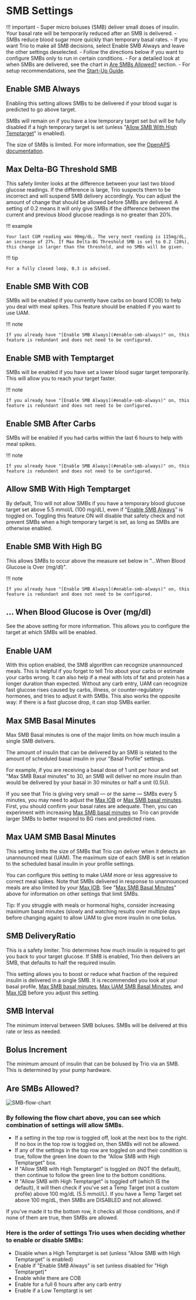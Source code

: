 # SMB Settings

!!! important
    - Super micro boluses (SMB) deliver small doses of insulin. Your basal rate will be temporarily reduced after an SMB is delivered.
    - SMBs reduce blood sugar more quickly than temporary basal rates.
    - If you want Trio to make all SMB decisions, select Enable SMB Always and leave the other settings deselected.
       - Follow the directions below if you want to configure SMBs only to run in certain conditions.
    - For a detailed look at when SMBs are delivered, see the chart in [Are SMBs Allowed?](#are-smbs-allowed) section. 
    - For setup recommendations, see the [Start-Up Guide](http://diy-trio.org/start-up-guide).

## Enable SMB Always
Enabling this setting allows SMBs to be delivered if your blood sugar is predicted to go above target. 

SMBs will remain on if you have a low temporary target set but will be fully disabled if a high temporary target is set (unless "[Allow SMB With High Temptarget](#allow-smb-with-high-temptarget)" is enabled).

The size of SMBs is limited. For more information, see the [OpenAPS documentation](https://openaps.readthedocs.io/en/latest/docs/Customize-Iterate/oref1.html#understanding-super-micro-bolus-smb).

## Max Delta-BG Threshold SMB
This safety limiter looks at the difference between your last two blood glucose readings. If the difference is large, Trio suspects them to be incorrect and will suspend SMB delivery accordingly. You can adjust the amount of change that should be allowed before SMBs are delivered.
A setting of 0.2 means it will only give SMBs if the difference between the current and previous blood glucose readings is no greater than 20%.

!!! example
    
    Your last CGM reading was 90mg/dL. The very next reading is 115mg/dL, an increase of 27%. If Max Delta-BG Threshold SMB is set to 0.2 (20%), this change is larger than the threshold, and no SMBs will be given.

!!! tip
    
    For a fully closed loop, 0.3 is advised.

## Enable SMB With COB
SMBs will be enabled if you currently have carbs on board (COB) to help you deal with meal spikes. This feature should be enabled if you want to use UAM.

!!! note
    
    If you already have "[Enable SMB Always](#enable-smb-always)" on, this feature is redundant and does not need to be configured.

## Enable SMB with Temptarget
SMBs will be enabled if you have set a lower blood sugar target temporarily. This will allow you to reach your target faster.

!!! note
    
    If you already have "[Enable SMB Always](#enable-smb-always)" on, this feature is redundant and does not need to be configured.

## Enable SMB After Carbs
SMBs will be enabled if you had carbs within the last 6 hours to help with meal spikes.

!!! note
    
    If you already have "[Enable SMB Always](#enable-smb-always)" on, this feature is redundent and does not need to be configured.

## Allow SMB With High Temptarget
By default, Trio will not allow SMBs if you have a temporary blood glucose target set above 5.5 mmol/L (100 mg/dL), even if "[Enable SMB Always](#enable-smb-always)" is toggled on. Toggling this feature ON will disable that safety check and not prevent SMBs when a high temporary target is set, as long as SMBs are otherwise enabled.

## Enable SMB With High BG 
This allows SMBs to occur above the measure set below in "...When Blood Glucose is Over (mg/dl)". 

!!! note
    
    If you already have "[Enable SMB Always](#enable-smb-always)" on, this feature is redundant and does not need to be configured.

## ... When Blood Glucose is Over (mg/dl)
See the above setting for more information. This allows you to configure the target at which SMBs will be enabled.

## Enable UAM
With this option enabled, the SMB algorithm can recognize unannounced meals. This is helpful if you forget to tell Trio about your carbs or estimate your carbs wrong. It can also help if a meal with lots of fat and protein has a longer duration than expected. Without any carb entry, UAM can recognize fast glucose rises caused by carbs, illness, or counter-regulatory hormones, and tries to adjust it with SMBs. This also works the opposite way: if there is a fast glucose drop, it can stop SMBs earlier.

## Max SMB Basal Minutes
 
Max SMB Basal minutes is one of the major limits on how much insulin a single SMB delivers. 

The amount of insulin that can be delivered by an SMB is related to the amount of scheduled basal insulin in your "Basal Profile" settings. 

For example, if you are receiving a basal dose of 1 unit per hour and set "Max SMB Basal minutes" to 30, an SMB will deliver no more insulin than would be delivered by your basal in 30 minutes or half a unit (0.5U). 

If you see that Trio is giving very small — or the same — SMBs every 5 minutes, you may need to adjust the [Max IOB](./mainsettings.md#max-iob) or [Max SMB basal minutes](#max-smb-basal-minutes). First, you should confirm your basal rates are adequate. Then, you can experiment with increasing [Max SMB basal minutes](#max-smb-basal-minutes) so Trio can provide larger SMBs to better respond to BG rises and predicted rises.

## Max UAM SMB Basal Minutes

This setting limits the size of SMBs that Trio can deliver when it detects an unannounced meal (UAM). The maximum size of each SMB is set in relation to the scheduled basal insulin in your profile settings. 

You can configure this setting to make UAM more or less aggressive to correct meal spikes. Note that SMBs delivered in response to unannounced meals are also limited by your [Max IOB](./mainsettings.md#max-iob). See "[Max SMB Basal Minutes](#max-smb-basal-minutes)" above for information on other settings that limit SMBs.

Tip: If you struggle with meals or hormonal highs, consider increasing maximum basal minutes (slowly and watching results over multiple days before changing again) to allow UAM to give more insulin in one bolus.

## SMB DeliveryRatio
This is a safety limiter. Trio determines how much insulin is required to get you back to your target glucose. If SMB is enabled, Trio then delivers an SMB, that defaults to half the required insulin.

This setting allows you to boost or reduce what fraction of the required insulin is delivered in a single SMB. It is recommended you look at your basal profile, [Max SMB basal minutes](#max-smb-basal-minutes), [Max UAM SMB Basal Minutes](#max-uam-smb-basal-minutes), and [Max IOB](./mainsettings.md#max-iob) before you adjust this setting.

## SMB Interval
The minimum interval between SMB boluses. SMBs will be delivered at this rate or less as needed.

## Bolus Increment
The minimum amount of insulin that can be bolused by Trio via an SMB. This is determined by your pump hardware.

## Are SMBs Allowed?

![SMB-flow-chart](https://github.com/nightscout/trio-docs/assets/31315442/8d2d6f2c-c7bf-48ad-88df-dabcccb58fbf)

### By following the flow chart above, you can see which combination of settings will allow SMBs.

- If a setting in the top row is toggled off, look at the next box to the right. If no box in the top row is toggled on, then SMBs will not be allowed. 
- If any of the settings in the top row are toggled on and their condition is true, follow the green line down to the "Allow SMB with High Temptarget" box. 
- If "Allow SMB with High Temptarget" is toggled on (NOT the default), then continue to follow the green line to the bottom conditions.
- If "Allow SMB with High Temptarget" is toggled off (which IS the default), it will then check if you've set a Temp Target (not a custom profile) above 100 mg/dL (5.5 mmol/L). If you have a Temp Target set above 100 mg/dL, then SMBs are DISABLED and not allowed.

If you've made it to the bottom row, it checks all those conditions, and if none of them are true, then SMBs are allowed.

### Here is the order of settings Trio uses when deciding whether to enable or disable SMBs:

- Disable when a High Temptarget is set (unless "Allow SMB with High Temptarget" is enabled)
- Enable if "Enable SMB Always" is set (unless disabled for "High Temptarget)"
- Enable while there are COB
- Enable for a full 6 hours after any carb entry
- Enable if a Low Temptargt is set


